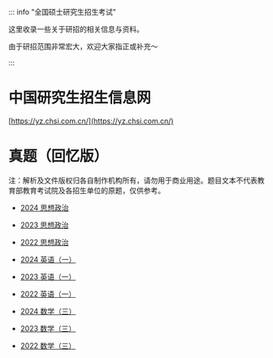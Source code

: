 ::: info "全国硕士研究生招生考试"

这里收录一些关于研招的相关信息与资料。

由于研招范围非常宏大，欢迎大家指正或补充～

:::

# 中国研究生招生信息网

[https://yz.chsi.com.cn/](https://yz.chsi.com.cn/)

# 真题（回忆版）

注：解析及文件版权归各自制作机构所有，请勿用于商业用途。题目文本不代表教育部教育考试院及各招生单位的原题，仅供参考。

- [2024 思想政治](./others/2024-101.pdf)
- [2023 思想政治](./others/2023-101.pdf)
- [2022 思想政治](./others/2022-101.pdf)

- [2024 英语（一）](./others/2024-201.pdf)
- [2023 英语（一）](./others/2023-201.pdf)
- [2022 英语（一）](./others/2022-201.pdf)

- [2024 数学（三）](./others/2024-303.pdf)
- [2023 数学（三）](./others/2023-303.pdf)
- [2022 数学（三）](./others/2022-303.pdf)
